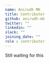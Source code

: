 ```yaml
---
name: Anirudh MK
title: Contributor
github: anirudh-mk
twitter: ""
linkedin: ""
slack: ""
joining_date: ""
role : contributor
---
```


Still waiting for this
